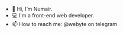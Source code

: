 - 👋 Hi, I’m Numair.
- 💻 I'm a front-end web developer.
- 📫 How to reach me: @webyte on telegram

<!---
nurimir/nurimir is a ✨ special ✨ repository because its `README.md` (this file) appears on your GitHub profile.
You can click the Preview link to take a look at your changes.
--->
